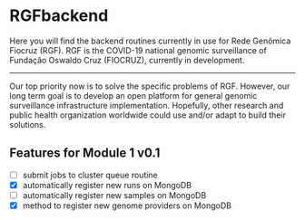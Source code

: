 # RGFbackend

Here you will find the backend routines currently in use for Rede Genômica Fiocruz (RGF).
RGF is the COVID-19 national genomic surveillance of Fundação Oswaldo Cruz (FIOCRUZ), currently in development.

---

Our top priority now is to solve the specific problems of RGF. However, our long term goal is to develop an open platform for general genomic surveillance infrastructure implementation.
Hopefully, other research and public health organization worldwide could use and/or adapt to build their solutions.

## Features for Module 1 v0.1

- [ ] submit jobs to cluster queue routine
- [x] automatically register new runs on MongoDB
- [ ] automatically register new samples on MongoDB
- [x] method to register new genome providers on MongoDB
